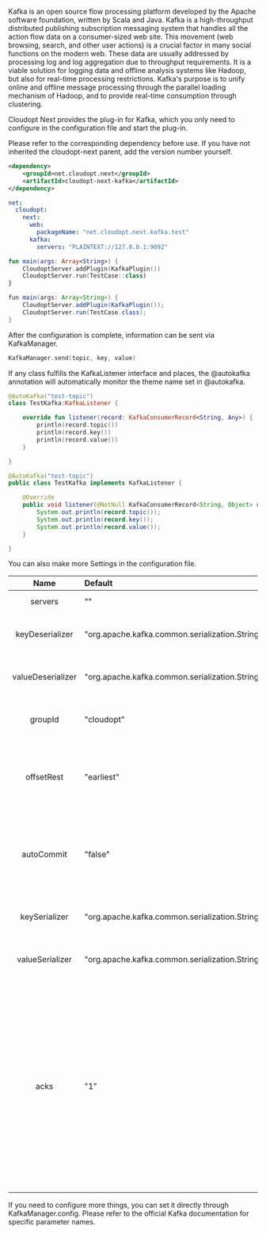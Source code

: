 ﻿﻿﻿﻿Kafka is an open source flow processing platform developed by the Apache software foundation, written by Scala and Java. Kafka is a high-throughput distributed publishing subscription messaging system that handles all the action flow data on a consumer-sized web site. This movement (web browsing, search, and other user actions) is a crucial factor in many social functions on the modern web. These data are usually addressed by processing log and log aggregation due to throughput requirements. It is a viable solution for logging data and offline analysis systems like Hadoop, but also for real-time processing restrictions. Kafka's purpose is to unify online and offline message processing through the parallel loading mechanism of Hadoop, and to provide real-time consumption through clustering.

Cloudopt Next provides the plug-in for Kafka, which you only need to configure in the configuration file and start the plug-in.

Please refer to the corresponding dependency before use. If you have not inherited the cloudopt-next parent, add the version number yourself.

````xml
<dependency>
    <groupId>net.cloudopt.next</groupId>
    <artifactId>cloudopt-next-kafka</artifactId>
</dependency>
````

````yaml
net:
  cloudopt:
    next:
      web:
        packageName: "net.cloudopt.next.kafka.test"
      kafka:
        servers: "PLAINTEXT://127.0.0.1:9092"
````

````kotlin
fun main(args: Array<String>) {
    CloudoptServer.addPlugin(KafkaPlugin())
    CloudoptServer.run(TestCase::class)
}
````

````java
fun main(args: Array<String>) {
    CloudoptServer.addPlugin(KafkaPlugin());
    CloudoptServer.run(TestCase.class);
}
````

After the configuration is complete, information can be sent via KafkaManager.

````kotlin
KafkaManager.send(topic, key, value)
````

If any class fulfills the KafkaListener interface and places, the @autokafka annotation will automatically monitor the theme name set in @autokafka.

````kotlin
@AutoKafka("test-topic")
class TestKafka:KafkaListener {

    override fun listener(record: KafkaConsumerRecord<String, Any>) {
        println(record.topic())
        println(record.key())
        println(record.value())
    }

}
````

````java
@AutoKafka("test-topic")
public class TestKafka implements KafkaListener {

    @Override
    public void listener(@NotNull KafkaConsumerRecord<String, Object> record) {
        System.out.println(record.topic());
        System.out.println(record.key());
        System.out.println(record.value());
    }

}
````
You can also make more Settings in the configuration file.

| Name     | Default| Description|
|:--------:|:---------|:-------|
| servers| ""| Kafka server address.      |
| keyDeserializer| "org.apache.kafka.common.serialization.StringDeserializer"| The de-serialization implementation class for Key.      |
| valueDeserializer| "org.apache.kafka.common.serialization.StringDeserializer"| The deserialization implementation class for Value.      |
| groupId| "cloudopt"| Consumer group that consumer belongs to.      |
| offsetRest| "earliest"| The operation is performed when the offset exceeds the reasonable range (out ofrange).      |
| autoCommit| "false"|If true, the last message offset already acquired by the Consumer is updated periodically in zk.      |
| keySerializer| "org.apache.kafka.common.serialization.StringSerializer"| Key's serialization implementation class.      |
| valueSerializer| "org.apache.kafka.common.serialization.StringSerializer"| The serialization implementation class of Value.      |
| acks| "1"| 0 indicates that the producer does not have to wait for the leader's confirmation, 1 indicates that the leader needs to confirm the local log written to it and immediately confirmed, and -1 indicates that all backups are completed and confirmed. Only for sync.      |

If you need to configure more things, you can set it directly through KafkaManager.config. Please refer to the official Kafka documentation for specific parameter names.



